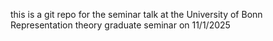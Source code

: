 this is a git repo for the seminar talk at the University of Bonn Representation theory graduate seminar on 11/1/2025
